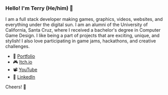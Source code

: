 ### Hello! I'm Terry (He/him) 👋

I am a full stack developer making games, graphics, videos, websites, and everything under the digital sun. I am an alumni of the University of California, Santa Cruz, where I received a bachelor's degree in Computer Game Design. I like being a part of projects that are exciting, unique, and stylish! I also love participating in game jams, hackathons, and creative challenges.


* 🌴 [Portfolio](https://terrydubois.io)
* 🎮 [Itch.io](https://terrydubois.itch.io)
* 📽️ [YouTube](https://www.youtube.com/channel/UCit9EfM6UoolH9nxo4k8WeQ)
* 💼 [LinkedIn](https://www.linkedin.com/in/terry-dubois/)

Cheers! 🥂
